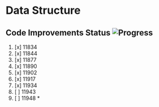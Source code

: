# Data Structure

## Code Improvements Status ![Progress](http://progressed.io/bar/6)

1. [x] 11834
2. [x] 11844
3. [x] 11877
4. [x] 11890
5. [x] 11902
6. [x] 11917
7. [x] 11934
8. [ ] 11943
9. [ ] 11948 *
